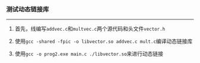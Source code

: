### 测试动态链接库

---

1. 首先，线编写`addvec.c`和`multvec.c`两个源代码和头文件`vector.h`

2. 使用`gcc -shared -fpic -o libvector.so addvec.c mult.c`编译动态链接库

3. 使用`gcc -o prog2.exe main.c ./libvector.so`来进行动态链接